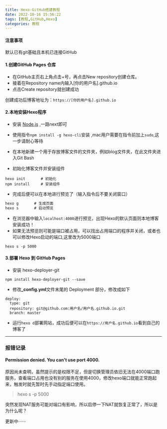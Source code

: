 ```yaml
---
title: Hexo-GitHub搭建教程
date: 2022-10-16 15:56:22
tags: [教程,GitHub,Hexo]
categories: 教程
---
```


#### 注意事项

默认已有git基础且本机已连接GitHub



#### 1.创建GitHub Pages 仓库

- 在GitHub主页右上角点击+号，再点击New repository创建仓库。
- 接着在Repository name内输入[你的用户名].github.io
- 点击Create repository就创建成功

创建成功后博客地址为：`https://[你的用户名].github.io`

#### 2.本地安装Hexo程序

- 安装 [Node.js](https://nodejs.org/en) ,一路next即可


- 使用指令`npm install -g hexo-cli`安装 ,mac用户需要在指令前加上`sudo`,这一步请耐心等待

- 在本地新建一个用于存放博客文件的文件夹，例如blog文件夹，在此文件夹进入Git Bash
- 初始化博客文件并安装组件

```text
hexo init      	# 初始化
npm install    	# 安装组件
```



- 完成后便可以在本地进行预览了（输入指令后不要关闭窗口）

```tex
hexo g       # 生成页面  
hexo s       # 启动预览
```

- 在浏览器中输入`localhost:4000`进行预览，出现Hexo的默认页面则本地博客安装成功！
- 如果无法预览则可能是端口被占用，可以找出占用端口的程序并关闭，或者也可以修改Hexo启动的端口,这里改为5000端口

```text
hexo s -p 5000
```





#### 3.部署 Hexo 到 GitHub Pages

- 安装 hexo-deployer-git

```text
npm install hexo-deployer-git --save
```

- 修改<b>_config.yml</b>文件末尾的 Deployment 部分，修改成如下

```text
deploy:
  type: git
  repository: git@github.com:用户名/用户名.github.io.git
  branch: master
```

- 运行`hexo d`部署网站，成功后便可以在`https://用户名.github.io`看到自己的博客了



***



### 报错记录

####  Permission denied. You can't use port 4000.

原因尚未查明，虽然提示的是权限不足，但是切换管理员依旧无法在4000端口跑服务，查看端口占用也没有别的服务在使用4000，修改hexo端口就能正常跑起来，触发时就先暂时先手动指定端口使用。

> hexo s -p 5000



突然发现NAT服务可能对端口有影响，所以启停一下NAT就恢复正常了，所以是为什么呢？



更新中······